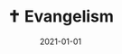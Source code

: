 ---
title: ✝️ Evangelism
description: Brief description of this section
cover: evangelism.jpg
date: 2021-01-01
---